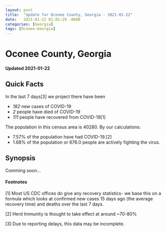 ```yaml
---
layout: post
title:  "Update for Oconee County, Georgia - 2021-01-22"
date:   2021-01-22 01:01:29 -0600
categories: [Georgia]
tags: [Oconee-Georgia]
---
```


# Oconee County, Georgia
#### Updated 2021-01-22

## Quick Facts

In the last 7 days[3] we project there have been
- *182* new cases of COVID-19
- *2* people have died of COVID-19
- *111* people have recovered from COVID-19[1]

The population in this census area is 40280. By our calculations:
- 7.57% of the population have had COVID-19.[2]
- 1.68% of the population or 676.0 people are actively fighting the virus.

## Synopsis

Comming soon...


#### Footnotes

[1] Most US CDC offices do give any recovery statistics- we base this on a formula which looks at confirmed new cases
15 days ago (the average recovery time) and deaths over the last 7 days.

[2] Herd Immunity is thought to take effect at around ~70-80%

[3] Due to reporting delays, this data may be incomplete.
 
    
